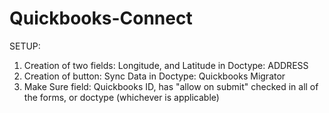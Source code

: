 # Quickbooks-Connect

SETUP:

1. Creation of two fields: Longitude, and Latitude in Doctype: ADDRESS
2. Creation of button: Sync Data in Doctype: Quickbooks Migrator
3. Make Sure field: Quickbooks ID, has "allow on submit" checked in all of the forms, or doctype (whichever is applicable)
